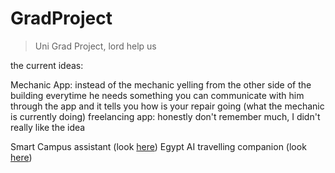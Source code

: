 # GradProject
> Uni Grad Project, lord help us

the current ideas:

Mechanic App: instead of the mechanic yelling from the other side of the building everytime he needs something you can communicate with him through the app and it tells you how is your repair going (what the mechanic is currently doing)
freelancing app: honestly don't remember much, I didn't really like the idea

Smart Campus assistant (look [here](/research.md))
Egypt AI travelling companion (look [here](/research.md))


